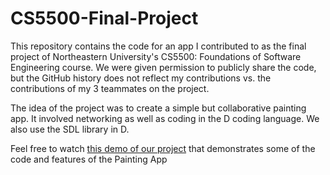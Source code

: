 # CS5500-Final-Project

This repository contains the code for an app I contributed to as the final project of Northeastern University's CS5500: Foundations of Software Engineering course.
We were given permission to publicly share the code, but the GitHub history does not reflect my contributions vs. the contributions of my 3 teammates on the project.

The idea of the project was to create a simple but collaborative painting app. It involved networking as well as coding in the D coding language. We also use the SDL library in D.

Feel free to watch [this demo of our project](https://drive.google.com/file/d/1kWuVKq7stfeg-XfQXiMbljG5c6fvOt3E/view) that demonstrates some of the code and features of the Painting App

